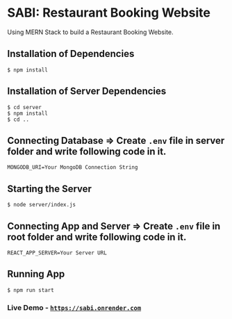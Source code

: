 # SABI: Restaurant Booking Website

Using MERN Stack to build a Restaurant Booking Website.

## Installation of Dependencies

```
$ npm install
```

## Installation of Server Dependencies

```
$ cd server
$ npm install
$ cd ..
```

## Connecting Database => Create `.env` file in server folder and write following code in it.

```
MONGODB_URI=Your MongoDB Connection String
```

## Starting the Server

```
$ node server/index.js
```

## Connecting App and Server => Create `.env` file in root folder and write following code in it.

```
REACT_APP_SERVER=Your Server URL
```

## Running App

```
$ npm run start
```

### Live Demo - [`https://sabi.onrender.com`](https://sabi.onrender.com)
